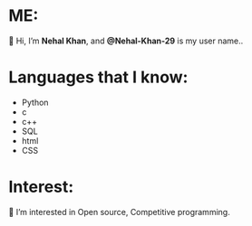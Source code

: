# ME:
👋 Hi, I’m **Nehal Khan**, and **@Nehal-Khan-29** is my user name..
# Languages that I know:
- Python
- c
- c++
- SQL
- html	
- CSS
# Interest:
👀 I’m interested in Open source, Competitive programming.


<!---
Nehal-Khan-29/Nehal-Khan-29 is a ✨ special ✨ repository because its `README.md` (this file) appears on your GitHub profile.
You can click the Preview link to take a look at your changes.
--->

